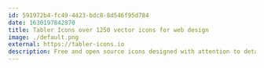 ```yaml
---
id: 591972b4-fc49-4423-bdc8-8d546f95d784
date: 1630197842870
title: Tabler Icons over 1250 vector icons for web design
image: ./default.png
external: https://tabler-icons.io
description: Free and open source icons designed with attention to detail to make your design stand out.
---
```

